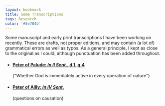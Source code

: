 ```yaml
---
layout: bookmark
title: Some Transcriptions
tags: Research
color: '#5e704b'
---
```


Some manuscript and early print transcriptions I have been working on recently. These are drafts, not proper editions, and may contain (a lot of) grammatical errors as well as typos. As a general principle, I kept as close to the original as I could, although punctuation has been added throughout.

<ul>
<li><h4><a href="{{ site.baseurl }}/public/texts/Paludinus/">Peter of Palude: <i>In II Sent.</i>, d.1, q.4</a></h4> ("Whether God is immediately active in every operation of nature")</li>
<li> <h4><a href="{{ site.baseurl }}/public/texts/Ailly/">Peter of Ailly: <i>In IV Sent. </i></a> </h4> (questions on causation)</li>
</ul>

